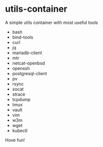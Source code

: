 # utils-container

A simple utils container with most useful tools

* bash
* bind-tools
* curl
* jq
* mariadb-client
* mtr
* netcat-openbsd
* openssh
* postgresql-client
* pv
* rsync
* socat
* strace
* tcpdump
* tmux
* vault
* vim
* w3m
* wget
* kubectl

Hove fun!
